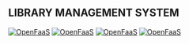 ## LIBRARY MANAGEMENT SYSTEM

[![OpenFaaS](https://img.shields.io/badge/Database-Mongodb-darkblue.svg)](https://www.openfaas.com)
[![OpenFaaS](https://img.shields.io/badge/API-FastAPI-darkgreen.svg)](https://www.openfaas.com)
[![OpenFaaS](https://img.shields.io/badge/Language-Python-purple.svg)](https://www.openfaas.com)
[![OpenFaaS](https://img.shields.io/badge/Cloud-MongodbAtlas-brown.svg)](https://www.openfaas.com)
